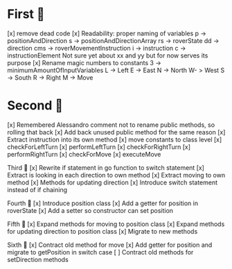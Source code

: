 # First 🍅
[x] remove dead code
[x] Readability: proper naming of variables
    p -> positionAndDirection
    s -> positionAndDirectionArray
    rs -> roverState
    dd -> direction
    cms -> roverMovementInstruction
    i -> instruction
    c -> instructionElement
    Not sure yet about xx and yy but for now serves its purpose
[x] Rename magic numbers to constants
    3 -> minimumAmountOfInputVariables
    L -> Left
    E -> East
    N -> North
    W- > West
    S -> South
    R -> Right
    M -> Move

# Second 🍅
[x] Remembered Alessandro comment not to rename public methods, so rolling that back
[x] Add back unused public method for the same reason
[x] Extract instruction into its own method
    [x] move constants to class level
    [x] checkForLeftTurn
    [x] performLeftTurn
    [x] checkForRightTurn
    [x] performRightTurn
    [x] checkForMove
    [x] executeMove

Third 🍅
[x] Rewrite if statement in go function to switch statement
[x] Extract is looking in each direction to own method
[x] Extract moving to own method
[x] Methods for updating direction
[x] Introduce switch statement instead of if chaining

Fourth 🍅
[x] Introduce position class
[x] Add a getter for position in roverState
[x] Add a setter so constructor can set position

Fifth 🍅
[x] Expand methods for moving to position class
[x] Expand methods for updating direction to position class
[x] Migrate to new methods

Sixth 🍅
[x] Contract old method for move
[x] Add getter for position and migrate to getPosition in switch case
[ ] Contract old methods for setDirection methods

